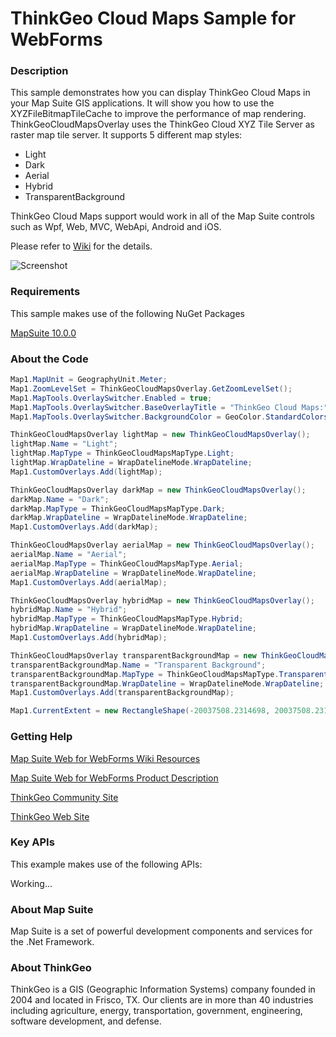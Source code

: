 # ThinkGeo Cloud Maps Sample for WebForms

### Description

This sample demonstrates how you can display ThinkGeo Cloud Maps in your Map Suite GIS applications. It will show you how to use the XYZFileBitmapTileCache to improve the performance of map rendering. ThinkGeoCloudMapsOverlay uses the ThinkGeo Cloud XYZ Tile Server as raster map tile server. It supports 5 different map styles: 
- Light
- Dark
- Aerial
- Hybrid
- TransparentBackground

ThinkGeo Cloud Maps support would work in all of the Map Suite controls such as Wpf, Web, MVC, WebApi, Android and iOS.

Please refer to [Wiki](http://wiki.thinkgeo.com/wiki/map_suite_web_for_webforms) for the details.

![Screenshot](https://github.com/ThinkGeo/ThinkGeoCloudMapsSample-ForWebForms/blob/master/Screenshot.gif)

### Requirements
This sample makes use of the following NuGet Packages

[MapSuite 10.0.0](https://www.nuget.org/packages?q=ThinkGeo)

### About the Code
```csharp
Map1.MapUnit = GeographyUnit.Meter;
Map1.ZoomLevelSet = ThinkGeoCloudMapsOverlay.GetZoomLevelSet();
Map1.MapTools.OverlaySwitcher.Enabled = true;
Map1.MapTools.OverlaySwitcher.BaseOverlayTitle = "ThinkGeo Cloud Maps:";
Map1.MapTools.OverlaySwitcher.BackgroundColor = GeoColor.StandardColors.DarkSlateGray;

ThinkGeoCloudMapsOverlay lightMap = new ThinkGeoCloudMapsOverlay();
lightMap.Name = "Light";
lightMap.MapType = ThinkGeoCloudMapsMapType.Light;
lightMap.WrapDateline = WrapDatelineMode.WrapDateline;
Map1.CustomOverlays.Add(lightMap);

ThinkGeoCloudMapsOverlay darkMap = new ThinkGeoCloudMapsOverlay();
darkMap.Name = "Dark";
darkMap.MapType = ThinkGeoCloudMapsMapType.Dark;
darkMap.WrapDateline = WrapDatelineMode.WrapDateline;
Map1.CustomOverlays.Add(darkMap);

ThinkGeoCloudMapsOverlay aerialMap = new ThinkGeoCloudMapsOverlay();
aerialMap.Name = "Aerial";
aerialMap.MapType = ThinkGeoCloudMapsMapType.Aerial;
aerialMap.WrapDateline = WrapDatelineMode.WrapDateline;
Map1.CustomOverlays.Add(aerialMap);

ThinkGeoCloudMapsOverlay hybridMap = new ThinkGeoCloudMapsOverlay();
hybridMap.Name = "Hybrid";
hybridMap.MapType = ThinkGeoCloudMapsMapType.Hybrid;
hybridMap.WrapDateline = WrapDatelineMode.WrapDateline;
Map1.CustomOverlays.Add(hybridMap);

ThinkGeoCloudMapsOverlay transparentBackgroundMap = new ThinkGeoCloudMapsOverlay();
transparentBackgroundMap.Name = "Transparent Background";
transparentBackgroundMap.MapType = ThinkGeoCloudMapsMapType.TransparentBackground;
transparentBackgroundMap.WrapDateline = WrapDatelineMode.WrapDateline;
Map1.CustomOverlays.Add(transparentBackgroundMap);

Map1.CurrentExtent = new RectangleShape(-20037508.2314698, 20037508.2314698, 20037508.2314698, -20037508.2314698);
```
### Getting Help

[Map Suite Web for WebForms Wiki Resources](http://wiki.thinkgeo.com/wiki/map_suite_web_for_webforms)

[Map Suite Web for WebForms Product Description](https://thinkgeo.com/ui-controls#web-platforms)

[ThinkGeo Community Site](http://community.thinkgeo.com/)

[ThinkGeo Web Site](http://www.thinkgeo.com)

### Key APIs
This example makes use of the following APIs:

Working...

### About Map Suite
Map Suite is a set of powerful development components and services for the .Net Framework.

### About ThinkGeo
ThinkGeo is a GIS (Geographic Information Systems) company founded in 2004 and located in Frisco, TX. Our clients are in more than 40 industries including agriculture, energy, transportation, government, engineering, software development, and defense.
